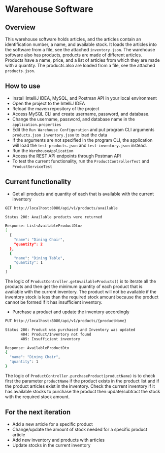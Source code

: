 # Warehouse Software

## Overview

This warehouse software holds articles, and the articles contain an identification number, a name, and available stock. It loads the articles into the software from a file, see the attached `inventory.json`. The warehouse software also has products, products are made of different articles. Products have a name, price, and a list of articles from which they are made with a quantity. The products also are loaded from a file, see the attached `products.json`.

## How to use

- Install IntelliJ IDEA, MySQL, and Postman API in your local environment
- Open the project to the IntelliJ IDEA
- Reload the maven repository of the project
- Access MySQL CLI and create username, password, and database.
- Change the username, password, and database name in the `application.properties`
- Edit the `Run Warehouse Configuration` and put program CLI arguments `products.json inventory.json` to load the data
- If the arguments are not specified in the program CLI, the application will load the `test-products.json` and `test-inventory.json` instead.
- Run the `WarehouseApplication`
- Access the REST API endpoints through Postman API
- To test the current functionality, run the `ProductControllerTest` and `ProductServiceTest`

## Current functionality
* Get all products and quantity of each that is available with the current inventory
```sh
GET http://localhost:8080/api/v1/products/available

Status 200: Available products were returned

Response: List<AvailableProductDto>
[
  {
    "name": "Dining Chair",
    "quantity": 2
  },
  {
    "name": "Dining Table",
    "quantity": 1
  }
]
```
The logic of `ProductController.getAvailableProducts()` is to iterate all the products and then get the minimum quantity of each product that is available with the current inventory. The product will not be available if the inventory stock is less than the required stock amount because the product cannot be formed if it has insufficient inventory.

* Purchase a product and update the inventory accordingly
```sh
PUT http://localhost:8080/api/v1/products/{productName}

Status 200: Product was purchased and Inventory was updated
       404: Product/Inventory not found
       409: Insufficient inventory

Response: AvailableProductDto
{
  "name": "Dining Chair",
  "quantity": 1
}
```
The logic of `ProductController.purchaseProduct(productName)` is to check first the parameter `productName` if the product exists in the product list and if the product articles exist in the inventory. Check the current inventory if it has available stocks to purchase the product then update/subtract the stock with the required stock amount.

## For the next iteration

- Add a new article for a specific product
- Change/update the amount of stock needed for a specific product article
- Add new inventory and products with articles
- Update stocks in the current inventory